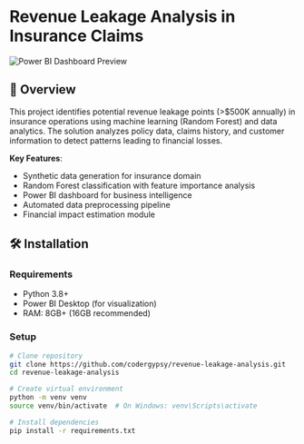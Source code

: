 # Revenue Leakage Analysis in Insurance Claims

![Power BI Dashboard Preview](![image](https://github.com/user-attachments/assets/3c124f20-9a6e-4f47-b3e4-63aa454397e8)) 


## 📌 Overview
This project identifies potential revenue leakage points (>$500K annually) in insurance operations using machine learning (Random Forest) and data analytics. The solution analyzes policy data, claims history, and customer information to detect patterns leading to financial losses.

**Key Features**:
- Synthetic data generation for insurance domain
- Random Forest classification with feature importance analysis
- Power BI dashboard for business intelligence
- Automated data preprocessing pipeline
- Financial impact estimation module

## 🛠️ Installation

### Requirements
- Python 3.8+
- Power BI Desktop (for visualization)
- RAM: 8GB+ (16GB recommended)

### Setup
```bash
# Clone repository
git clone https://github.com/codergypsy/revenue-leakage-analysis.git
cd revenue-leakage-analysis

# Create virtual environment
python -m venv venv
source venv/bin/activate  # On Windows: venv\Scripts\activate

# Install dependencies
pip install -r requirements.txt
